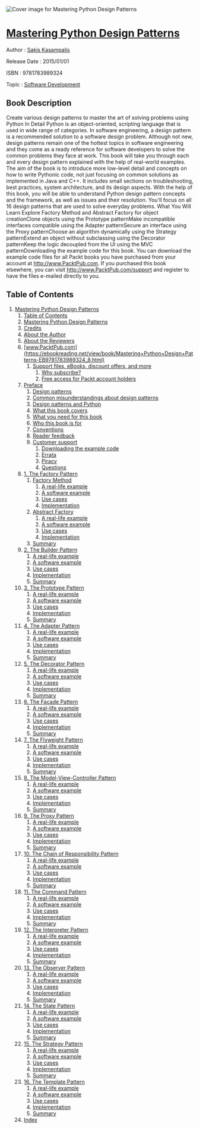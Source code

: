 ![Cover image for Mastering Python Design Patterns](https://imgdetail.ebookreading.net/cover/cover/software_development/EB9781783989324.jpg)

[Mastering Python Design Patterns](https://ebookreading.net/view/book/Mastering+Python+Design+Patterns-EB9781783989324_1.html "Mastering Python Design Patterns")
====================================================================================================================

Author : [Sakis Kasampalis](https://ebookreading.net/search/author/Sakis+Kasampalis)

Release Date : 2015/01/01

ISBN : 9781783989324

Topic : [Software Development](https://ebookreading.net/search/category/software-development)

Book Description
-----------------

Create various design patterns to master the art of solving problems using Python
In Detail
Python is an object-oriented, scripting language that is used in wide range of categories. In software engineering, a design pattern is a recommended solution to a software design problem. Although not new, design patterns remain one of the hottest topics in software engineering and they come as a ready reference for software developers to solve the common problems they face at work.
This book will take you through each and every design pattern explained with the help of real-world examples. The aim of the book is to introduce more low-level detail and concepts on how to write Pythonic code, not just focusing on common solutions as implemented in Java and C++. It includes small sections on troubleshooting, best practices, system architecture, and its design aspects. With the help of this book, you will be able to understand Python design pattern concepts and the framework, as well as issues and their resolution. You'll focus on all 16 design patterns that are used to solve everyday problems.
What You Will Learn
Explore Factory Method and Abstract Factory for object creationClone objects using the Prototype patternMake incompatible interfaces compatible using the Adapter patternSecure an interface using the Proxy patternChoose an algorithm dynamically using the Strategy patternExtend an object without subclassing using the Decorator patternKeep the logic decoupled from the UI using the MVC patternDownloading the example code for this book. You can download the example code files for all Packt books you have purchased from your account at http://www.PacktPub.com. If you purchased this book elsewhere, you can visit http://www.PacktPub.com/support and register to have the files e-mailed directly to you.
              
Table of Contents
-----------------

1. [Mastering Python Design Patterns](https://ebookreading.net/view/book/Mastering+Python+Design+Patterns-EB9781783989324_3.html)
    1. [Table of Contents](https://ebookreading.net/view/book/Mastering+Python+Design+Patterns-EB9781783989324_2.html)
    1. [Mastering Python Design Patterns](https://ebookreading.net/view/book/Mastering+Python+Design+Patterns-EB9781783989324_4.html)
    1. [Credits](https://ebookreading.net/view/book/Mastering+Python+Design+Patterns-EB9781783989324_5.html)
    1. [About the Author](https://ebookreading.net/view/book/Mastering+Python+Design+Patterns-EB9781783989324_6.html)
    1. [About the Reviewers](https://ebookreading.net/view/book/Mastering+Python+Design+Patterns-EB9781783989324_7.html)
    1. [www.PacktPub.com](https://ebookreading.net/view/book/Mastering+Python+Design+Patterns-EB9781783989324_8.html)
        1. [Support files, eBooks, discount offers, and more](https://ebookreading.net/view/book/Mastering+Python+Design+Patterns-EB9781783989324_8.html#ch00lvl1sec01)
            1. [Why subscribe?](https://ebookreading.net/view/book/Mastering+Python+Design+Patterns-EB9781783989324_8.html#ch00lvl2sec01)
            1. [Free access for Packt account holders](https://ebookreading.net/view/book/Mastering+Python+Design+Patterns-EB9781783989324_8.html#ch00lvl2sec02)
    1. [Preface](https://ebookreading.net/view/book/Mastering+Python+Design+Patterns-EB9781783989324_9.html)
        1. [Design patterns](https://ebookreading.net/view/book/Mastering+Python+Design+Patterns-EB9781783989324_9.html#ch00lvl1sec02)
        1. [Common misunderstandings about design patterns](https://ebookreading.net/view/book/Mastering+Python+Design+Patterns-EB9781783989324_10.html)
        1. [Design patterns and Python](https://ebookreading.net/view/book/Mastering+Python+Design+Patterns-EB9781783989324_11.html)
        1. [What this book covers](https://ebookreading.net/view/book/Mastering+Python+Design+Patterns-EB9781783989324_12.html)
        1. [What you need for this book](https://ebookreading.net/view/book/Mastering+Python+Design+Patterns-EB9781783989324_13.html)
        1. [Who this book is for](https://ebookreading.net/view/book/Mastering+Python+Design+Patterns-EB9781783989324_14.html)
        1. [Conventions](https://ebookreading.net/view/book/Mastering+Python+Design+Patterns-EB9781783989324_15.html)
        1. [Reader feedback](https://ebookreading.net/view/book/Mastering+Python+Design+Patterns-EB9781783989324_16.html)
        1. [Customer support](https://ebookreading.net/view/book/Mastering+Python+Design+Patterns-EB9781783989324_17.html)
            1. [Downloading the example code](https://ebookreading.net/view/book/Mastering+Python+Design+Patterns-EB9781783989324_17.html#ch00lvl2sec03)
            1. [Errata](https://ebookreading.net/view/book/Mastering+Python+Design+Patterns-EB9781783989324_17.html#ch00lvl2sec04)
            1. [Piracy](https://ebookreading.net/view/book/Mastering+Python+Design+Patterns-EB9781783989324_17.html#ch00lvl2sec05)
            1. [Questions](https://ebookreading.net/view/book/Mastering+Python+Design+Patterns-EB9781783989324_17.html#ch00lvl2sec06)
    1. [1. The Factory Pattern](https://ebookreading.net/view/book/Mastering+Python+Design+Patterns-EB9781783989324_18.html)
        1. [Factory Method](https://ebookreading.net/view/book/Mastering+Python+Design+Patterns-EB9781783989324_18.html#ch01lvl1sec11)
            1. [A real-life example](https://ebookreading.net/view/book/Mastering+Python+Design+Patterns-EB9781783989324_18.html#ch01lvl2sec07)
            1. [A software example](https://ebookreading.net/view/book/Mastering+Python+Design+Patterns-EB9781783989324_18.html#ch01lvl2sec08)
            1. [Use cases](https://ebookreading.net/view/book/Mastering+Python+Design+Patterns-EB9781783989324_18.html#ch01lvl2sec09)
            1. [Implementation](https://ebookreading.net/view/book/Mastering+Python+Design+Patterns-EB9781783989324_18.html#ch01lvl2sec10)
        1. [Abstract Factory](https://ebookreading.net/view/book/Mastering+Python+Design+Patterns-EB9781783989324_19.html)
            1. [A real-life example](https://ebookreading.net/view/book/Mastering+Python+Design+Patterns-EB9781783989324_19.html#ch01lvl2sec11)
            1. [A software example](https://ebookreading.net/view/book/Mastering+Python+Design+Patterns-EB9781783989324_19.html#ch01lvl2sec12)
            1. [Use cases](https://ebookreading.net/view/book/Mastering+Python+Design+Patterns-EB9781783989324_19.html#ch01lvl2sec13)
            1. [Implementation](https://ebookreading.net/view/book/Mastering+Python+Design+Patterns-EB9781783989324_19.html#ch01lvl2sec14)
        1. [Summary](https://ebookreading.net/view/book/Mastering+Python+Design+Patterns-EB9781783989324_20.html)
    1. [2. The Builder Pattern](https://ebookreading.net/view/book/Mastering+Python+Design+Patterns-EB9781783989324_21.html)
        1. [A real-life example](https://ebookreading.net/view/book/Mastering+Python+Design+Patterns-EB9781783989324_21.html#ch02lvl1sec14)
        1. [A software example](https://ebookreading.net/view/book/Mastering+Python+Design+Patterns-EB9781783989324_22.html)
        1. [Use cases](https://ebookreading.net/view/book/Mastering+Python+Design+Patterns-EB9781783989324_23.html)
        1. [Implementation](https://ebookreading.net/view/book/Mastering+Python+Design+Patterns-EB9781783989324_24.html)
        1. [Summary](https://ebookreading.net/view/book/Mastering+Python+Design+Patterns-EB9781783989324_25.html)
    1. [3. The Prototype Pattern](https://ebookreading.net/view/book/Mastering+Python+Design+Patterns-EB9781783989324_26.html)
        1. [A real-life example](https://ebookreading.net/view/book/Mastering+Python+Design+Patterns-EB9781783989324_26.html#ch03lvl1sec19)
        1. [A software example](https://ebookreading.net/view/book/Mastering+Python+Design+Patterns-EB9781783989324_27.html)
        1. [Use cases](https://ebookreading.net/view/book/Mastering+Python+Design+Patterns-EB9781783989324_28.html)
        1. [Implementation](https://ebookreading.net/view/book/Mastering+Python+Design+Patterns-EB9781783989324_29.html)
        1. [Summary](https://ebookreading.net/view/book/Mastering+Python+Design+Patterns-EB9781783989324_30.html)
    1. [4. The Adapter Pattern](https://ebookreading.net/view/book/Mastering+Python+Design+Patterns-EB9781783989324_31.html)
        1. [A real-life example](https://ebookreading.net/view/book/Mastering+Python+Design+Patterns-EB9781783989324_31.html#ch04lvl1sec24)
        1. [A software example](https://ebookreading.net/view/book/Mastering+Python+Design+Patterns-EB9781783989324_32.html)
        1. [Use cases](https://ebookreading.net/view/book/Mastering+Python+Design+Patterns-EB9781783989324_33.html)
        1. [Implementation](https://ebookreading.net/view/book/Mastering+Python+Design+Patterns-EB9781783989324_34.html)
        1. [Summary](https://ebookreading.net/view/book/Mastering+Python+Design+Patterns-EB9781783989324_35.html)
    1. [5. The Decorator Pattern](https://ebookreading.net/view/book/Mastering+Python+Design+Patterns-EB9781783989324_36.html)
        1. [A real-life example](https://ebookreading.net/view/book/Mastering+Python+Design+Patterns-EB9781783989324_36.html#ch05lvl1sec29)
        1. [A software example](https://ebookreading.net/view/book/Mastering+Python+Design+Patterns-EB9781783989324_37.html)
        1. [Use cases](https://ebookreading.net/view/book/Mastering+Python+Design+Patterns-EB9781783989324_38.html)
        1. [Implementation](https://ebookreading.net/view/book/Mastering+Python+Design+Patterns-EB9781783989324_39.html)
        1. [Summary](https://ebookreading.net/view/book/Mastering+Python+Design+Patterns-EB9781783989324_40.html)
    1. [6. The Facade Pattern](https://ebookreading.net/view/book/Mastering+Python+Design+Patterns-EB9781783989324_41.html)
        1. [A real-life example](https://ebookreading.net/view/book/Mastering+Python+Design+Patterns-EB9781783989324_41.html#ch06lvl1sec34)
        1. [A software example](https://ebookreading.net/view/book/Mastering+Python+Design+Patterns-EB9781783989324_42.html)
        1. [Use cases](https://ebookreading.net/view/book/Mastering+Python+Design+Patterns-EB9781783989324_43.html)
        1. [Implementation](https://ebookreading.net/view/book/Mastering+Python+Design+Patterns-EB9781783989324_44.html)
        1. [Summary](https://ebookreading.net/view/book/Mastering+Python+Design+Patterns-EB9781783989324_45.html)
    1. [7. The Flyweight Pattern](https://ebookreading.net/view/book/Mastering+Python+Design+Patterns-EB9781783989324_46.html)
        1. [A real-life example](https://ebookreading.net/view/book/Mastering+Python+Design+Patterns-EB9781783989324_46.html#ch07lvl1sec39)
        1. [A software example](https://ebookreading.net/view/book/Mastering+Python+Design+Patterns-EB9781783989324_47.html)
        1. [Use cases](https://ebookreading.net/view/book/Mastering+Python+Design+Patterns-EB9781783989324_48.html)
        1. [Implementation](https://ebookreading.net/view/book/Mastering+Python+Design+Patterns-EB9781783989324_49.html)
        1. [Summary](https://ebookreading.net/view/book/Mastering+Python+Design+Patterns-EB9781783989324_50.html)
    1. [8. The Model-View-Controller Pattern](https://ebookreading.net/view/book/Mastering+Python+Design+Patterns-EB9781783989324_51.html)
        1. [A real-life example](https://ebookreading.net/view/book/Mastering+Python+Design+Patterns-EB9781783989324_51.html#ch08lvl1sec44)
        1. [A software example](https://ebookreading.net/view/book/Mastering+Python+Design+Patterns-EB9781783989324_52.html)
        1. [Use cases](https://ebookreading.net/view/book/Mastering+Python+Design+Patterns-EB9781783989324_53.html)
        1. [Implementation](https://ebookreading.net/view/book/Mastering+Python+Design+Patterns-EB9781783989324_54.html)
        1. [Summary](https://ebookreading.net/view/book/Mastering+Python+Design+Patterns-EB9781783989324_55.html)
    1. [9. The Proxy Pattern](https://ebookreading.net/view/book/Mastering+Python+Design+Patterns-EB9781783989324_56.html)
        1. [A real-life example](https://ebookreading.net/view/book/Mastering+Python+Design+Patterns-EB9781783989324_56.html#ch09lvl1sec49)
        1. [A software example](https://ebookreading.net/view/book/Mastering+Python+Design+Patterns-EB9781783989324_57.html)
        1. [Use cases](https://ebookreading.net/view/book/Mastering+Python+Design+Patterns-EB9781783989324_58.html)
        1. [Implementation](https://ebookreading.net/view/book/Mastering+Python+Design+Patterns-EB9781783989324_59.html)
        1. [Summary](https://ebookreading.net/view/book/Mastering+Python+Design+Patterns-EB9781783989324_60.html)
    1. [10. The Chain of Responsibility Pattern](https://ebookreading.net/view/book/Mastering+Python+Design+Patterns-EB9781783989324_61.html)
        1. [A real-life example](https://ebookreading.net/view/book/Mastering+Python+Design+Patterns-EB9781783989324_61.html#ch10lvl1sec54)
        1. [A software example](https://ebookreading.net/view/book/Mastering+Python+Design+Patterns-EB9781783989324_62.html)
        1. [Use cases](https://ebookreading.net/view/book/Mastering+Python+Design+Patterns-EB9781783989324_63.html)
        1. [Implementation](https://ebookreading.net/view/book/Mastering+Python+Design+Patterns-EB9781783989324_64.html)
        1. [Summary](https://ebookreading.net/view/book/Mastering+Python+Design+Patterns-EB9781783989324_65.html)
    1. [11. The Command Pattern](https://ebookreading.net/view/book/Mastering+Python+Design+Patterns-EB9781783989324_66.html)
        1. [A real-life example](https://ebookreading.net/view/book/Mastering+Python+Design+Patterns-EB9781783989324_66.html#ch11lvl1sec59)
        1. [A software example](https://ebookreading.net/view/book/Mastering+Python+Design+Patterns-EB9781783989324_67.html)
        1. [Use cases](https://ebookreading.net/view/book/Mastering+Python+Design+Patterns-EB9781783989324_68.html)
        1. [Implementation](https://ebookreading.net/view/book/Mastering+Python+Design+Patterns-EB9781783989324_69.html)
        1. [Summary](https://ebookreading.net/view/book/Mastering+Python+Design+Patterns-EB9781783989324_70.html)
    1. [12. The Interpreter Pattern](https://ebookreading.net/view/book/Mastering+Python+Design+Patterns-EB9781783989324_71.html)
        1. [A real-life example](https://ebookreading.net/view/book/Mastering+Python+Design+Patterns-EB9781783989324_71.html#ch12lvl1sec64)
        1. [A software example](https://ebookreading.net/view/book/Mastering+Python+Design+Patterns-EB9781783989324_72.html)
        1. [Use cases](https://ebookreading.net/view/book/Mastering+Python+Design+Patterns-EB9781783989324_73.html)
        1. [Implementation](https://ebookreading.net/view/book/Mastering+Python+Design+Patterns-EB9781783989324_74.html)
        1. [Summary](https://ebookreading.net/view/book/Mastering+Python+Design+Patterns-EB9781783989324_75.html)
    1. [13. The Observer Pattern](https://ebookreading.net/view/book/Mastering+Python+Design+Patterns-EB9781783989324_76.html)
        1. [A real-life example](https://ebookreading.net/view/book/Mastering+Python+Design+Patterns-EB9781783989324_76.html#ch13lvl1sec69)
        1. [A software example](https://ebookreading.net/view/book/Mastering+Python+Design+Patterns-EB9781783989324_77.html)
        1. [Use cases](https://ebookreading.net/view/book/Mastering+Python+Design+Patterns-EB9781783989324_78.html)
        1. [Implementation](https://ebookreading.net/view/book/Mastering+Python+Design+Patterns-EB9781783989324_79.html)
        1. [Summary](https://ebookreading.net/view/book/Mastering+Python+Design+Patterns-EB9781783989324_80.html)
    1. [14. The State Pattern](https://ebookreading.net/view/book/Mastering+Python+Design+Patterns-EB9781783989324_81.html)
        1. [A real-life example](https://ebookreading.net/view/book/Mastering+Python+Design+Patterns-EB9781783989324_81.html#ch14lvl1sec74)
        1. [A software example](https://ebookreading.net/view/book/Mastering+Python+Design+Patterns-EB9781783989324_82.html)
        1. [Use cases](https://ebookreading.net/view/book/Mastering+Python+Design+Patterns-EB9781783989324_83.html)
        1. [Implementation](https://ebookreading.net/view/book/Mastering+Python+Design+Patterns-EB9781783989324_84.html)
        1. [Summary](https://ebookreading.net/view/book/Mastering+Python+Design+Patterns-EB9781783989324_85.html)
    1. [15. The Strategy Pattern](https://ebookreading.net/view/book/Mastering+Python+Design+Patterns-EB9781783989324_86.html)
        1. [A real-life example](https://ebookreading.net/view/book/Mastering+Python+Design+Patterns-EB9781783989324_86.html#ch15lvl1sec79)
        1. [A software example](https://ebookreading.net/view/book/Mastering+Python+Design+Patterns-EB9781783989324_87.html)
        1. [Use cases](https://ebookreading.net/view/book/Mastering+Python+Design+Patterns-EB9781783989324_88.html)
        1. [Implementation](https://ebookreading.net/view/book/Mastering+Python+Design+Patterns-EB9781783989324_89.html)
        1. [Summary](https://ebookreading.net/view/book/Mastering+Python+Design+Patterns-EB9781783989324_90.html)
    1. [16. The Template Pattern](https://ebookreading.net/view/book/Mastering+Python+Design+Patterns-EB9781783989324_91.html)
        1. [A real-life example](https://ebookreading.net/view/book/Mastering+Python+Design+Patterns-EB9781783989324_91.html#ch16lvl1sec84)
        1. [A software example](https://ebookreading.net/view/book/Mastering+Python+Design+Patterns-EB9781783989324_92.html)
        1. [Use cases](https://ebookreading.net/view/book/Mastering+Python+Design+Patterns-EB9781783989324_93.html)
        1. [Implementation](https://ebookreading.net/view/book/Mastering+Python+Design+Patterns-EB9781783989324_94.html)
        1. [Summary](https://ebookreading.net/view/book/Mastering+Python+Design+Patterns-EB9781783989324_95.html)
    1. [Index](https://ebookreading.net/view/book/Mastering+Python+Design+Patterns-EB9781783989324_96.html)
